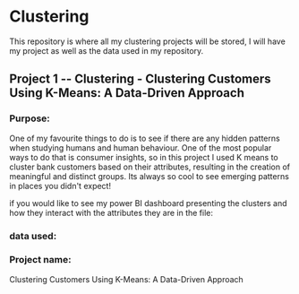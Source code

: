 # Clustering
This repository is where all my clustering projects will be stored, I will have my project as well as the data used in my repository.

## Project 1 -- Clustering - Clustering Customers Using K-Means: A Data-Driven Approach
### Purpose:
One of my favourite things to do is to see if there are any hidden patterns when studying humans and human behaviour. One of the most popular ways to do that is consumer insights, so in this project I used K means to cluster bank customers based on their attributes, resulting in the creation of meaningful and distinct groups. Its always so cool to see emerging patterns in places you didn't expect! 

if you would like to see my power BI dashboard presenting the clusters and how they interact with the attributes they are in the file:

### data used:


### Project name:
Clustering Customers Using K-Means: A Data-Driven Approach
